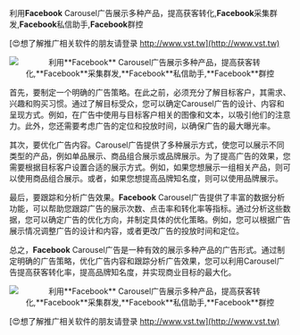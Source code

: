 利用**Facebook** Carousel广告展示多种产品，提高获客转化,**Facebook**采集群发,**Facebook**私信助手,**Facebook**群控

[😍想了解推广相关软件的朋友请登录 http://www.vst.tw](http://www.vst.tw)

 <center><img src="https://vst.tw/MP4/tuiguang/png/2.png" alt="利用**Facebook** Carousel广告展示多种产品，提高获客转化,**Facebook**采集群发,**Facebook**私信助手,**Facebook**群控"></center>

首先，要制定一个明确的广告策略。在此之前，必须充分了解目标客户，其需求、兴趣和购买习惯。通过了解目标受众，您可以确定Carousel广告的设计、内容和呈现方式。例如，在广告中使用与目标客户相关的图像和文本，以吸引他们的注意力。此外，您还需要考虑广告的定位和投放时间，以确保广告的最大曝光率。

其次，要优化广告内容。Carousel广告提供了多种展示方式，使您可以展示不同类型的产品，例如单品展示、商品组合展示或品牌展示。为了提高广告的效果，您需要根据目标客户设置合适的展示方式。例如，如果您想展示一组相关产品，则可以使用商品组合展示。或者，如果您想提高品牌知名度，则可以使用品牌展示。

最后，要跟踪和分析广告效果。**Facebook** Carousel广告提供了丰富的数据分析功能，可以帮助您跟踪广告的展示次数、点击率和转化率等指标。通过分析这些数据，您可以确定广告的优化方向，并制定具体的优化策略。例如，您可以根据广告展示情况调整广告的设计和内容，或者更改广告的投放时间和定位。

总之，**Facebook** Carousel广告是一种有效的展示多种产品的广告形式。通过制定明确的广告策略，优化广告内容和跟踪分析广告效果，您可以利用Carousel广告提高获客转化率，提高品牌知名度，并实现商业目标的最大化。

 <center><img src="https://vst.tw/MP4/tuiguang/png/8.png" alt="利用**Facebook** Carousel广告展示多种产品，提高获客转化,**Facebook**采集群发,**Facebook**私信助手,**Facebook**群控"></center>

[😍想了解推广相关软件的朋友请登录 http://www.vst.tw](http://www.vst.tw)



